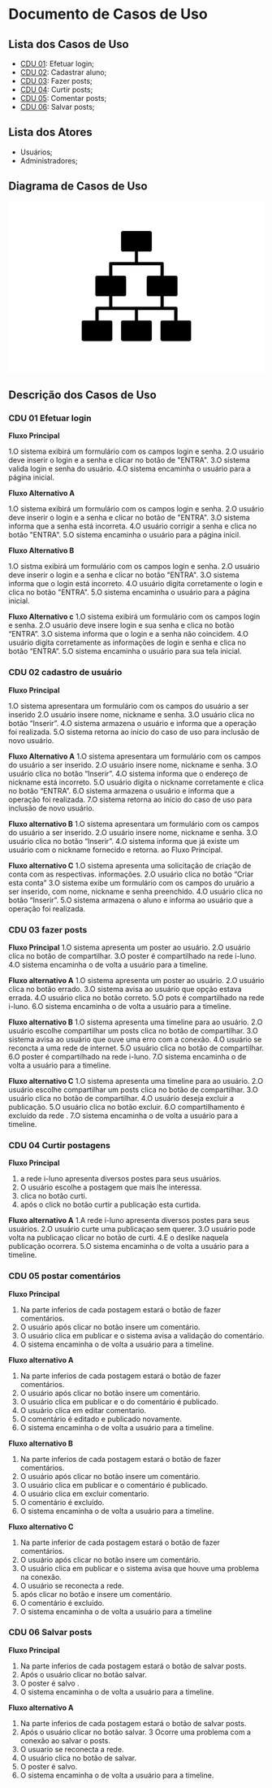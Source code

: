 # Documento de Casos de Uso

## Lista dos Casos de Uso

 - [CDU 01](#CDU-01): Efetuar login;
 - [CDU 02](#CDU-02): Cadastrar aluno;
 - [CDU 03](#CDU-03): Fazer posts;
 - [CDU 04](#CDU-04): Curtir posts;
 - [CDU 05](#CDU-05): Comentar posts;
 - [CDU 06](#CDU-06): Salvar posts;



## Lista dos Atores

 - Usuários; 
 - Administradores;

## Diagrama de Casos de Uso

![Diagrama de Casos de Uso](diagrama-exemplo.png)

## Descrição dos Casos de Uso

 
 ### CDU 01 Efetuar login  

 **Fluxo Principal**

1.O sistema exibirá um formulário com os campos login e senha.
2.O usuário deve inserir o login e a senha  e clicar no botão de "ENTRA". 
3.O sistema valida login e senha do usuário.
4.O sistema encaminha o usuário para a página inicial.

**Fluxo Alternativo A**

1.O sistema exibirá um formulário com os campos login e senha.
2.O usuário deve inserir o login e a senha e clicar no botão de "ENTRA".
3.O sistema informa que a senha está incorreta.
4.O usuário corrigir a senha e clica no botão "ENTRA".
5.O sistema encaminha o usuário para a página inicil.


**Fluxo Alternativo B**

1.O sistma exibirá um formulário com os campos login e senha.
2.O usuário deve inserir o login e a senha  e clicar no botão  "ENTRA".
3.O sistema informa que o login  está incorreto.
4.O usuário digita corretamente o login e clica no botão "ENTRA". 
5.O sistema encaminha o usuário para a página inicial.

**Fluxo Alternativo c**
1.O sistema exibirá um formulário com os campos login e senha.
2.O usuário deve insere login e sua senha e clica no botão “ENTRA”.
3.O sistema informa que o login e a senha não coincidem.
4.O usuário digita corretamente as informações de login e senha e clica no botão “ENTRA”.
5.O sistema encaminha o usuário para sua tela inicial.


### CDU 02  cadastro de usuário 

**Fluxo Principal**

1.O sistema apresentara um formulário com os campos do usuário a ser inserido
2.O usuário insere nome, nickname e senha.
3.O usuário clica no botão “Inserir”.
4.O sistema armazena o usuário e informa que a operação foi realizada.
5.O sistema retorna ao início do caso de uso para inclusão de novo usuário. 


**Fluxo Alternativo A**
1.O sistema apresentara um formulário com os campos do usuário a ser inserido.
2.O usuário insere nome,  nickname e senha.
3.O usuário clica no botão “Inserir”.
4.O sistema informa que o endereço de nickname  está incorreto.
5.O usuário digita o nickname corretamente e clica no botão “ENTRA”.
6.O sistema armazena o usuário e informa que a operação foi realizada.
7.O sistema retorna ao início do caso de uso para inclusão de novo usuário. 


**Fluxo alternativo B**
1.O sistema apresentara um formulário com os campos do usuário a ser inserido.
2.O usuário insere nome, nickname e senha.
3.O usuário clica no botão “Inserir”.
4.O sistema informa que já existe um usuário com o nickname fornecido e retorna.
ao Fluxo Principal.

**Fluxo alternativo C**
1.O sistema apresenta uma solicitação de criação de conta com as respectivas.
  informações.
2.O usuário clica no botão “Criar esta conta”
3.O sistema exibe um formulário com os campos do uruário a ser inserido,
   com nome, nickname e senha preenchido.
4.O usuário clica no botão “Inserir”.
5.O sistema armazena o aluno e informa ao usuário que a operação foi realizada. 


### CDU 03 fazer posts 

**Fluxo Principal**
1.O sistema apresenta um poster ao usuário.
2.O usuário clica no botão de compartilhar.
3.O poster é compartilhado na rede i-luno.
4.O sistema encaminha o de volta a usuário para a timeline. 

**Fluxo alternativo A**
1.O sistema apresenta um poster ao usuário.
2.O usuário clica no botão errado.
3.O sistema avisa ao usuário que opção estava errada.
4.O usuário clica no botão correto. 
5.O pots é compartilhado na rede i-luno.
6.O sistema encaminha o de volta a usuário para a timeline.

**Fluxo alternativo B**
1.O sistema apresenta uma timeline para ao usuário.
2.O usuário escolhe compartilhar um posts clica no botão de compartilhar. 
3.O sistema avisa ao usuário que ouve uma erro com a conexão.
4.O usuário se reconcta a uma rede de internet.
5.O usuário clica no botão de compartilhar.
6.O poster é compartilhado na rede i-luno.
7.O sistema encaminha o de volta a usuário para a timeline.

**Fluxo alternativo C**
1.O sistema apresenta uma timeline para ao usuário.
2.O usuário escolhe compartilhar um posts clica no botão de compartilhar.
3.O usuário clica no botão de compartilhar.
4.O usuário deseja excluir a publicação.
5.O usuário clica no botão excluir.
6.O compartilhamento é excluído da rede .
7.O sistema encaminha o de volta a usuário para a timeline.

### CDU 04 Curtir postagens


**Fluxo Principal**
1. a rede i-luno apresenta diversos postes para seus usuários.
2. O usuário escolhe a postagem  que mais lhe interessa. 
3. clica no botão curti.
4. após o click no botão curtir a publicação esta curtida. 



**Fluxo alternativo A**
1.A rede i-luno apresenta diversos postes para seus usuários.
2.O usuário curte uma publicaçao sem querer.
3.O usuário pode volta na publicaçao clicar no botão de curti.
4.E o deslike naquela publicação ocorrera.
5.O sistema encaminha o de volta a usuário para a timeline.


### CDU 05 postar comentários 
 
**Fluxo Principal**
1. Na parte inferios de cada postagem estará o botão de fazer comentários. 
2. O usuário após clicar no botão insere um comentário. 
3. O usuário clica em publicar e o sistema avisa a validação do comentário.  
4. O sistema encaminha o de volta a usuário para a timeline. 


**Fluxo alternativo A**
1. Na parte inferios de cada postagem estará o botão de fazer comentários. 
2. O usuário após clicar no botão insere um comentário.
3. O usuário clica em publicar e o do comentário é publicado.
4. O usuário clica em editar comentario.
5. O comentário é editado e publicado novamente. 
6. O sistema encaminha o de volta a usuário para a timeline. 


**Fluxo alternativo B**
1. Na parte inferios de cada postagem estará o botão de fazer comentários.
2. O usuário após clicar no botão insere um comentário.
3. O usuário clica em publicar e o comentário é publicado.
4. O usuário clica em excluir  comentario.
5. O  comentário é excluído. 
6. O sistema encaminha o de volta a usuário para a timeline.


**Fluxo alternativo C**
1. Na parte inferior de cada postagem estará o botão de fazer comentários. 
2. O usuário após clicar no botão insere um comentário. 
3. O usuário clica em publicar e o sistema avisa que houve uma problema na conexão.
4. O usuário se reconecta a rede.
5. após clicar no botão e insere um comentário. 
5. O  comentário é excluído.
6. O sistema encaminha o de volta a usuário para a timeline 

### CDU 06 Salvar posts 


 **Fluxo Principal**
1. Na parte inferios de cada postagem estará o botão de salvar posts.
2. Após o usuário clicar no botão salvar.  
3. O poster é salvo . 
4. O sistema encaminha o de volta a usuário para a timeline. 

**Fluxo alternativo A**
1. Na parte inferios de cada postagem estará o botão de salvar posts.
2. Após o usuário clicar no botão salvar.
3  Ocorre uma problema com a conexão ao salvar o posts.
4. O usuario se reconecta a rede. 
5. O usuário clica no botão de salvar.  
6. O poster é salvo.   
7. O sistema encaminha o de volta a usuário para a timeline. 












